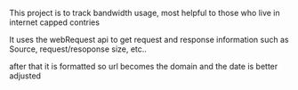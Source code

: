 This project is to track bandwidth usage, most helpful to those who live in internet capped contries

It uses the webRequest api to get request and response information such as Source, request/resoponse size, etc..

after that it is formatted so url becomes the domain and the date is better adjusted  
<!-- dont''t forget to mention graohs sorces -->